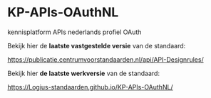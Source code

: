 # KP-APIs-OAuthNL
kennisplatform APIs nederlands profiel OAuth

Bekijk hier de **laatste vastgestelde versie** van de standaard:

https://publicatie.centrumvoorstandaarden.nl/api/API-Designrules/

Bekijk hier **de laatste werkversie** van de standaard:

https://Logius-standaarden.github.io/KP-APIs-OAuthNL/

